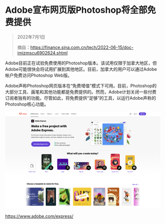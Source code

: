 # Adobe宣布网页版Photoshop将全部免费提供

>   2022年7月1日
>
>   摘自：https://finance.sina.com.cn/tech/2022-06-15/doc-imizmscu6902624.shtml


Adobe目前正在试验免费使用的Photoshop版本。该试用仅限于加拿大地区，但Adobe可能很快会将试用扩展到其他地区。目前，加拿大的用户可以通过Adobe帐户免费访问Photoshop Web版。

Adobe声称Photoshop网页版本在“免费增值”模式下可用。目前，Photoshop的大部分工具、画笔和其他功能都是免费提供的。然而，Adobe计划关闭一些付费订阅者独有的功能。尽管如此，将免费提供“足够”的工具，以运行Adobe声称的Photoshop核心功能。


![image-20221006204010328](../assets/image-20221006204010328.png)

https://www.adobe.com/express/